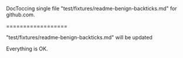 
DocToccing single file "test/fixtures/readme-benign-backticks.md" for github.com.

==================

"test/fixtures/readme-benign-backticks.md" will be updated

Everything is OK.
